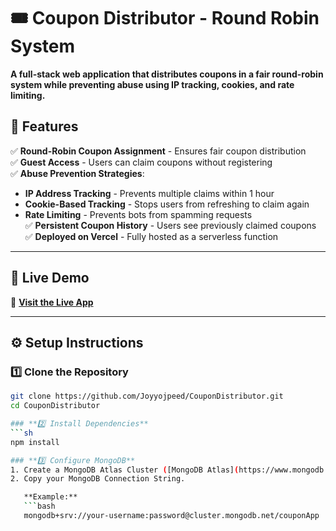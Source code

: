 # 🎟️ Coupon Distributor - Round Robin System

**A full-stack web application that distributes coupons in a fair round-robin system while preventing abuse using IP tracking, cookies, and rate limiting.**

## 📌 Features
✅ **Round-Robin Coupon Assignment** - Ensures fair coupon distribution  
✅ **Guest Access** - Users can claim coupons without registering  
✅ **Abuse Prevention Strategies**:  
   - **IP Address Tracking** - Prevents multiple claims within 1 hour  
   - **Cookie-Based Tracking** - Stops users from refreshing to claim again  
   - **Rate Limiting** - Prevents bots from spamming requests  
✅ **Persistent Coupon History** - Users see previously claimed coupons  
✅ **Deployed on Vercel** - Fully hosted as a serverless function  

---

## 🚀 Live Demo
🔗 **[Visit the Live App](https://coupon-distributor.vercel.app/)**

---

## ⚙️ Setup Instructions

### **1️⃣ Clone the Repository**
```sh
git clone https://github.com/Joyyojpeed/CouponDistributor.git
cd CouponDistributor

### **2️⃣ Install Dependencies**
```sh
npm install

### **3️⃣ Configure MongoDB**
1. Create a MongoDB Atlas Cluster ([MongoDB Atlas](https://www.mongodb.com/cloud/atlas)).
2. Copy your MongoDB Connection String.

   **Example:**
   ```bash
   mongodb+srv://your-username:password@cluster.mongodb.net/couponApp

